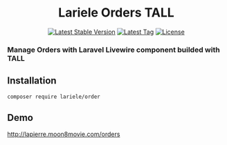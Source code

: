 <h1 align="center">Lariele Orders TALL</h1>
<p align="center">
<a href="https://packagist.org/packages/lariele/orders"><img src="https://img.shields.io/github/v/release/lariele/orders" alt="Latest Stable Version"></a>
<a href="https://packagist.org/packages/lariele/orders"><img src="https://img.shields.io/github/v/tag/lariele/orders" alt="Latest Tag"></a>
<a href="https://packagist.org/packages/lariele/orders"><img src="https://img.shields.io/github/license/lariele/orders" alt="License"></a>
</p>

### Manage Orders with Laravel Livewire component builded with TALL

## Installation

```
composer require lariele/order
```

## Demo

http://lapierre.moon8movie.com/orders